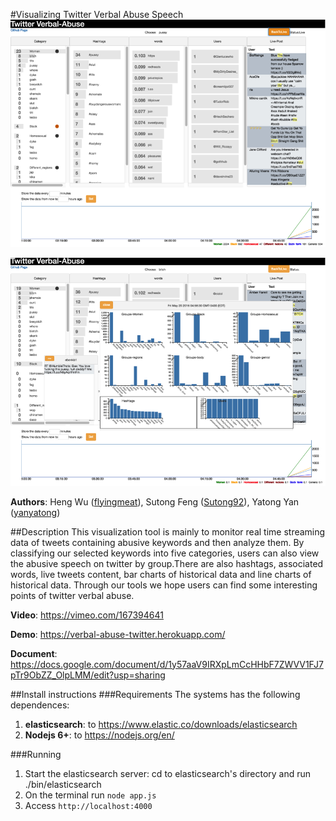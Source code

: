 #Visualizing Twitter Verbal Abuse Speech
![alt text](https://raw.githubusercontent.com/yanyatong/yanyatong.github.io/master/screen.png )

![alt text](https://raw.githubusercontent.com/yanyatong/yanyatong.github.io/master/screen2.png )

**Authors**: Heng Wu ([flyingmeat](https://github.com/flyingmeat)), Sutong Feng ([Sutong92](https://github.com/Sutong92)), Yatong Yan ([yanyatong](https://github.com/yanyatong))

##Description
This visualization tool is mainly to monitor real time streaming data of tweets containing abusive keywords and then analyze them. By classifying our selected keywords into five categories, users can also view the abusive speech on twitter by group.There are also hashtags, associated words, live tweets content, bar charts of historical data and line charts of historical data. Through our tools we hope users can find some interesting points of twitter verbal abuse.


**Video**: https://vimeo.com/167394641

**Demo**: https://verbal-abuse-twitter.herokuapp.com/

**Document**: https://docs.google.com/document/d/1y57aaV9IRXpLmCcHHbF7ZWVV1FJ7pTr9ObZZ_OlpLMM/edit?usp=sharing

##Install instructions
###Requirements 
The systems has the following dependences:

1. **elasticsearch**: to https://www.elastic.co/downloads/elasticsearch 
2. **Nodejs 6+**: to https://nodejs.org/en/

###Running
1. Start the elasticsearch server: cd to elasticsearch's directory and run ./bin/elasticsearch
2. On the terminal run `node app.js`
3. Access `http://localhost:4000`

